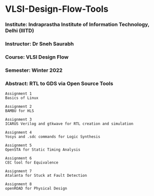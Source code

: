 # VLSI-Design-Flow-Tools
### Institute: Indraprastha Institute of Information Technology, Delhi (IIITD)
### Instructor: Dr Sneh Saurabh
### Course: VLSI Design Flow
### Semester: Winter 2022
### Abstract: RTL to GDS via Open Source Tools 

```
Assignment 1
Basics of Linux

Assignment 2
BAMBU for HLS

Assignment 3
ICARUS Verilog and gtkwave for RTL creation and simulation

Assignment 4
Yosys and .sdc commands for Logic Synthesis

Assignment 5
OpenSTA for Static Timing Analysis

Assignment 6
CEC tool for Equivalence

Assignment 7
Atalanta for Stuck at Fault Detection

Assignment 8
openROAD for Physical Design
```
